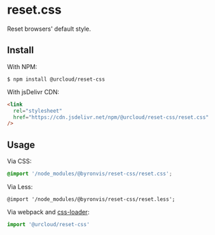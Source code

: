 # reset.css

Reset browsers' default style.

## Install

With NPM:

```command
$ npm install @urcloud/reset-css
```

With jsDelivr CDN:

```html
<link
  rel="stylesheet"
  href="https://cdn.jsdelivr.net/npm/@urcloud/reset-css/reset.css"
/>
```

## Usage

Via CSS:

```css
@import '/node_modules/@byronvis/reset-css/reset.css';
```

Via Less:

```less
@import '/node_modules/@byronvis/reset-css/reset.less';
```

Via webpack and [css-loader](https://github.com/webpack-contrib/css-loader):

```js
import '@urcloud/reset-css'
```
